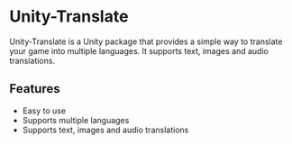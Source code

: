 # Unity-Translate
Unity-Translate is a Unity package that provides a simple way to translate your game into multiple languages. It supports text, images and audio translations.

## Features
- Easy to use
- Supports multiple languages
- Supports text, images and audio translations